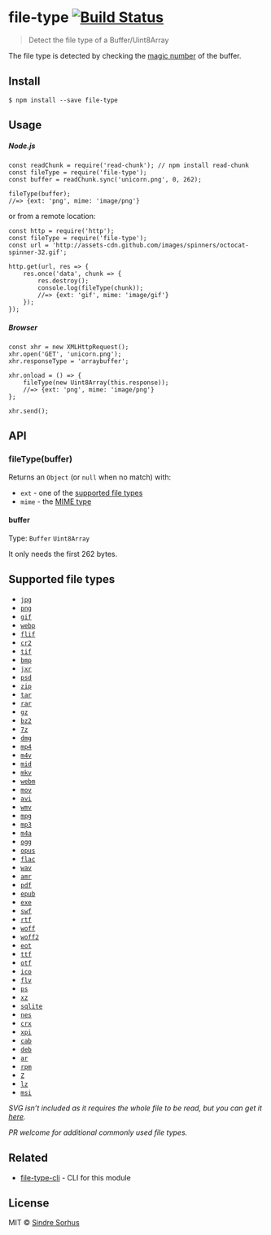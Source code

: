 file-type [![Build Status](https://travis-ci.org/sindresorhus/file-type.svg?branch=master)](https://travis-ci.org/sindresorhus/file-type)
=========================================================================================================================================

> Detect the file type of a Buffer/Uint8Array

The file type is detected by checking the [magic number](http://en.wikipedia.org/wiki/Magic_number_(programming)#Magic_numbers_in_files) of the buffer.

Install
-------

    $ npm install --save file-type

Usage
-----

##### Node.js

    const readChunk = require('read-chunk'); // npm install read-chunk
    const fileType = require('file-type');
    const buffer = readChunk.sync('unicorn.png', 0, 262);

    fileType(buffer);
    //=> {ext: 'png', mime: 'image/png'}

or from a remote location:

    const http = require('http');
    const fileType = require('file-type');
    const url = 'http://assets-cdn.github.com/images/spinners/octocat-spinner-32.gif';

    http.get(url, res => {
        res.once('data', chunk => {
            res.destroy();
            console.log(fileType(chunk));
            //=> {ext: 'gif', mime: 'image/gif'}
        });
    });

##### Browser

    const xhr = new XMLHttpRequest();
    xhr.open('GET', 'unicorn.png');
    xhr.responseType = 'arraybuffer';

    xhr.onload = () => {
        fileType(new Uint8Array(this.response));
        //=> {ext: 'png', mime: 'image/png'}
    };

    xhr.send();

API
---

### fileType(buffer)

Returns an `Object` (or `null` when no match) with:

-   `ext` - one of the [supported file types](#supported-file-types)
-   `mime` - the [MIME type](http://en.wikipedia.org/wiki/Internet_media_type)

#### buffer

Type: `Buffer` `Uint8Array`

It only needs the first 262 bytes.

Supported file types
--------------------

-   [`jpg`](https://en.wikipedia.org/wiki/JPEG)
-   [`png`](https://en.wikipedia.org/wiki/Portable_Network_Graphics)
-   [`gif`](https://en.wikipedia.org/wiki/GIF)
-   [`webp`](https://en.wikipedia.org/wiki/WebP)
-   [`flif`](https://en.wikipedia.org/wiki/Free_Lossless_Image_Format)
-   [`cr2`](http://fileinfo.com/extension/cr2)
-   [`tif`](https://en.wikipedia.org/wiki/Tagged_Image_File_Format)
-   [`bmp`](https://en.wikipedia.org/wiki/BMP_file_format)
-   [`jxr`](https://en.wikipedia.org/wiki/JPEG_XR)
-   [`psd`](https://en.wikipedia.org/wiki/Adobe_Photoshop#File_format)
-   [`zip`](https://en.wikipedia.org/wiki/Zip_(file_format))
-   [`tar`](https://en.wikipedia.org/wiki/Tar_(computing)#File_format)
-   [`rar`](https://en.wikipedia.org/wiki/RAR_(file_format))
-   [`gz`](https://en.wikipedia.org/wiki/Gzip)
-   [`bz2`](https://en.wikipedia.org/wiki/Bzip2)
-   [`7z`](https://en.wikipedia.org/wiki/7z)
-   [`dmg`](https://en.wikipedia.org/wiki/Apple_Disk_Image)
-   [`mp4`](https://en.wikipedia.org/wiki/MPEG-4_Part_14#Filename_extensions)
-   [`m4v`](https://en.wikipedia.org/wiki/M4V)
-   [`mid`](https://en.wikipedia.org/wiki/MIDI)
-   [`mkv`](https://en.wikipedia.org/wiki/Matroska)
-   [`webm`](https://en.wikipedia.org/wiki/WebM)
-   [`mov`](https://en.wikipedia.org/wiki/QuickTime_File_Format)
-   [`avi`](https://en.wikipedia.org/wiki/Audio_Video_Interleave)
-   [`wmv`](https://en.wikipedia.org/wiki/Windows_Media_Video)
-   [`mpg`](https://en.wikipedia.org/wiki/MPEG-1)
-   [`mp3`](https://en.wikipedia.org/wiki/MP3)
-   [`m4a`](https://en.wikipedia.org/wiki/MPEG-4_Part_14#.MP4_versus_.M4A)
-   [`ogg`](https://en.wikipedia.org/wiki/Ogg)
-   [`opus`](https://en.wikipedia.org/wiki/Opus_(audio_format))
-   [`flac`](https://en.wikipedia.org/wiki/FLAC)
-   [`wav`](https://en.wikipedia.org/wiki/WAV)
-   [`amr`](https://en.wikipedia.org/wiki/Adaptive_Multi-Rate_audio_codec)
-   [`pdf`](https://en.wikipedia.org/wiki/Portable_Document_Format)
-   [`epub`](https://en.wikipedia.org/wiki/EPUB)
-   [`exe`](https://en.wikipedia.org/wiki/.exe)
-   [`swf`](https://en.wikipedia.org/wiki/SWF)
-   [`rtf`](https://en.wikipedia.org/wiki/Rich_Text_Format)
-   [`woff`](https://en.wikipedia.org/wiki/Web_Open_Font_Format)
-   [`woff2`](https://en.wikipedia.org/wiki/Web_Open_Font_Format)
-   [`eot`](https://en.wikipedia.org/wiki/Embedded_OpenType)
-   [`ttf`](https://en.wikipedia.org/wiki/TrueType)
-   [`otf`](https://en.wikipedia.org/wiki/OpenType)
-   [`ico`](https://en.wikipedia.org/wiki/ICO_(file_format))
-   [`flv`](https://en.wikipedia.org/wiki/Flash_Video)
-   [`ps`](https://en.wikipedia.org/wiki/Postscript)
-   [`xz`](https://en.wikipedia.org/wiki/Xz)
-   [`sqlite`](https://www.sqlite.org/fileformat2.html)
-   [`nes`](http://fileinfo.com/extension/nes)
-   [`crx`](https://developer.chrome.com/extensions/crx)
-   [`xpi`](https://en.wikipedia.org/wiki/XPInstall)
-   [`cab`](https://en.wikipedia.org/wiki/Cabinet_(file_format))
-   [`deb`](https://en.wikipedia.org/wiki/Deb_(file_format))
-   [`ar`](https://en.wikipedia.org/wiki/Ar_(Unix))
-   [`rpm`](http://fileinfo.com/extension/rpm)
-   [`Z`](http://fileinfo.com/extension/z)
-   [`lz`](https://en.wikipedia.org/wiki/Lzip)
-   [`msi`](https://en.wikipedia.org/wiki/Windows_Installer)

*SVG isn’t included as it requires the whole file to be read, but you can get it [here](https://github.com/sindresorhus/is-svg).*

*PR welcome for additional commonly used file types.*

Related
-------

-   [file-type-cli](https://github.com/sindresorhus/file-type-cli) - CLI for this module

License
-------

MIT © [Sindre Sorhus](https://sindresorhus.com)
